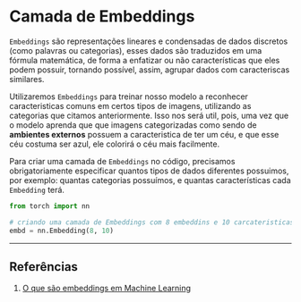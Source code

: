 # **Camada de Embeddings**

`Embeddings` são representações lineares e condensadas de dados discretos (como palavras ou categorias), esses dados são traduzidos em uma fórmula matemática, de forma a enfatizar ou não características que eles podem possuir, tornando possível, assim, agrupar dados com caracteriscas similares. 

Utilizaremos `Embeddings` para treinar nosso modelo a reconhecer caracteristicas comuns em certos tipos de imagens, utilizando as categorias que citamos anteriormente. Isso nos será util, pois, uma vez que o modelo aprenda que que imagens categorizadas como sendo de **ambientes externos** possuem a caracteristica de ter um céu, e que esse céu costuma ser azul, ele colorirá o céu mais facilmente.

Para criar uma camada de `Embeddings` no código, precisamos obrigatoriamente especificar quantos tipos de dados diferentes possuimos, por exemplo: quantas categorias possuímos, e quantas características cada `Embedding` terá.

``` python title="Criando uma camada de Embeddings"
from torch import nn

# criando uma camada de Embeddings com 8 embeddins e 10 carcateristicas
embd = nn.Embedding(8, 10)
```
___
## **Referências**

1. [O que são embeddings em Machine Learning](https://www.cloudflare.com/pt-br/learning/ai/what-are-embeddings/)